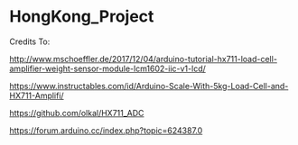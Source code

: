 # HongKong_Project

Credits To:

http://www.mschoeffler.de/2017/12/04/arduino-tutorial-hx711-load-cell-amplifier-weight-sensor-module-lcm1602-iic-v1-lcd/

https://www.instructables.com/id/Arduino-Scale-With-5kg-Load-Cell-and-HX711-Amplifi/

https://github.com/olkal/HX711_ADC

https://forum.arduino.cc/index.php?topic=624387.0
